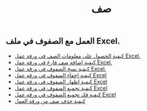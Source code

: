 ﻿---
title: صف
second_title: Aspose.Cells Cloud Documen
type: docs
url: /ar/rows/
aliases: [/working-with-rows/]
keywords: Working with rows on an Excel file
description: Aspose.Cells Cloud REST API يدعم العمل مع الصفوف في ملف Excel. يدعم SDK أنواع لغات التطوير. وهي تشمل Android وC# وGo وJava وNodeJS وPerl وPHP وPython وRuby وswift.
weight: 100
kwords: Excel، Office السحابة، REST API، جدول البيانات، PDF، CSV، Json، Markdwon، الصفوف
---
## العمل مع الصفوف في ملف Excel.

- [كيفية الحصول على معلومات الصف في ورقة عمل Excel.](/cells/ar/rows/get/row/)
- [كيفية إضافة صف فارغ في ورقة عمل Excel.](/cells/ar/rows/add/row/)
- [كيفية نسخ الصفوف في ورقة عمل Excel.](/cells/ar/rows/copy/)
- [كيفية إخفاء الصفوف في ورقة عمل Excel](/cells/ar/rows/hide/)
- [كيفية إظهار الصفوف في ورقة عمل Excel](/cells/ar/rows/unhide/)
- [كيفية تجميع الصفوف في ورقة عمل Excel](/cells/ar/rows/group/)
- [كيفية فك تجميع الصفوف في ورقة عمل Excel](/cells/ar/rows/ungroup/)
- [كيفية حذف صف من ورقة العمل](/cells/ar/rows/delete/)

